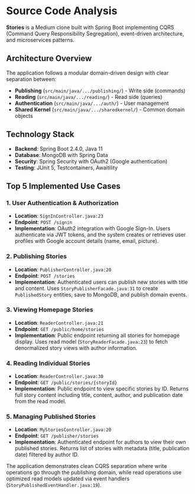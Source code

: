 # Source Code Analysis

**Stories** is a Medium clone built with Spring Boot implementing CQRS (Command Query Responsibility Segregation), event-driven architecture, and microservices patterns.

## Architecture Overview

The application follows a modular domain-driven design with clear separation between:

- **Publishing** (`src/main/java/.../publishing/`) - Write side (commands)
- **Reading** (`src/main/java/.../reading/`) - Read side (queries)
- **Authentication** (`src/main/java/.../auth/`) - User management
- **Shared Kernel** (`src/main/java/.../sharedkernel/`) - Common domain objects

## Technology Stack

- **Backend**: Spring Boot 2.4.0, Java 11
- **Database**: MongoDB with Spring Data
- **Security**: Spring Security with OAuth2 (Google authentication)
- **Testing**: JUnit 5, Testcontainers, Awaitility

## Top 5 Implemented Use Cases

### 1. **User Authentication & Authorization**
- **Location**: `SignInController.java:23`
- **Endpoint**: `POST /signin`
- **Implementation**: OAuth2 integration with Google Sign-In. Users authenticate via JWT tokens, and the system creates or retrieves user profiles with Google account details (name, email, picture).

### 2. **Publishing Stories**
- **Location**: `PublisherController.java:20`
- **Endpoint**: `POST /stories`
- **Implementation**: Authenticated users can publish new stories with title and content. Uses `StoryPublisherFacade.java:31` to create `PublishedStory` entities, save to MongoDB, and publish domain events.

### 3. **Viewing Homepage Stories**
- **Location**: `ReaderController.java:21`
- **Endpoint**: `GET /public/home/stories`
- **Implementation**: Public endpoint returning all stories for homepage display. Uses read model (`StoryReaderFacade.java:23`) to fetch denormalized story views with author information.

### 4. **Reading Individual Stories**
- **Location**: `ReaderController.java:30`
- **Endpoint**: `GET /public/stories/{storyId}`
- **Implementation**: Public endpoint to view specific stories by ID. Returns full story content including title, content, author, and publication date from the read model.

### 5. **Managing Published Stories**
- **Location**: `MyStoriesController.java:20`
- **Endpoint**: `GET /publisher/stories`
- **Implementation**: Authenticated endpoint for authors to view their own published stories. Returns list of stories with metadata (title, publication date) filtered by author ID.

The application demonstrates clean CQRS separation where write operations go through the publishing domain, while read operations use optimized read models updated via event handlers (`StoryPublishedEventHandler.java:19`).